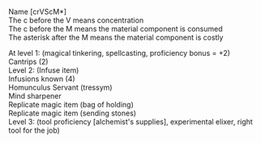 Name [crVScM*]  
The c before the V means concentration  
The c before the M means the material component is consumed  
The asterisk after the M means the material component is costly
 
At level 1: (magical tinkering, spellcasting, proficiency bonus = +2)  
Cantrips (2)  
Level 2: (Infuse item)  
Infusions known (4)  
Homunculus Servant (tressym)  
Mind sharpener  
Replicate magic item (bag of holding)  
Replicate magic item (sending stones)  
Level 3: (tool proficiency [alchemist's supplies], experimental elixer, right tool for the job)